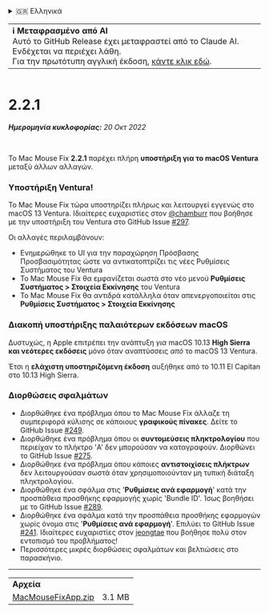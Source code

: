 <details>
<summary>🇬🇷 Ελληνικά</summary>

[🇬🇧 English (GitHub Release)](https://github.com/noah-nuebling/mac-mouse-fix/releases/tag/2.2.1)\
[🇦🇩 Català](https://redirect.macmousefix.com/?target=mmf-release&tag=2.2.1&locale=ca)\
[🇩🇪 Deutsch](https://redirect.macmousefix.com/?target=mmf-release&tag=2.2.1&locale=de)\
[🇪🇸 Español](https://redirect.macmousefix.com/?target=mmf-release&tag=2.2.1&locale=es)\
[🇫🇷 Français](https://redirect.macmousefix.com/?target=mmf-release&tag=2.2.1&locale=fr)\
[🇮🇩 Indonesia](https://redirect.macmousefix.com/?target=mmf-release&tag=2.2.1&locale=id)\
[🇮🇹 Italiano](https://redirect.macmousefix.com/?target=mmf-release&tag=2.2.1&locale=it)\
[🇭🇺 Magyar](https://redirect.macmousefix.com/?target=mmf-release&tag=2.2.1&locale=hu)\
[🇳🇱 Nederlands](https://redirect.macmousefix.com/?target=mmf-release&tag=2.2.1&locale=nl)\
[🇵🇱 Polski](https://redirect.macmousefix.com/?target=mmf-release&tag=2.2.1&locale=pl)\
[🇧🇷 Português (Brasil)](https://redirect.macmousefix.com/?target=mmf-release&tag=2.2.1&locale=pt-BR)\
[🇵🇹 Português (Portugal)](https://redirect.macmousefix.com/?target=mmf-release&tag=2.2.1&locale=pt-PT)\
[🇷🇴 Română](https://redirect.macmousefix.com/?target=mmf-release&tag=2.2.1&locale=ro)\
[🇸🇪 Svenska](https://redirect.macmousefix.com/?target=mmf-release&tag=2.2.1&locale=sv)\
[🇻🇳 Tiếng Việt](https://redirect.macmousefix.com/?target=mmf-release&tag=2.2.1&locale=vi)\
[🇹🇷 Türkçe](https://redirect.macmousefix.com/?target=mmf-release&tag=2.2.1&locale=tr)\
[🇨🇿 Čeština](https://redirect.macmousefix.com/?target=mmf-release&tag=2.2.1&locale=cs)\
**🇬🇷 Ελληνικά**\
[🇷🇺 Русский](https://redirect.macmousefix.com/?target=mmf-release&tag=2.2.1&locale=ru)\
[🇺🇦 Українська](https://redirect.macmousefix.com/?target=mmf-release&tag=2.2.1&locale=uk)\
[🇮🇱 עברית](https://redirect.macmousefix.com/?target=mmf-release&tag=2.2.1&locale=he)\
[🇸🇦 العربية](https://redirect.macmousefix.com/?target=mmf-release&tag=2.2.1&locale=ar)\
[🇮🇳 हिन्दी](https://redirect.macmousefix.com/?target=mmf-release&tag=2.2.1&locale=hi)\
[🇹🇭 ไทย](https://redirect.macmousefix.com/?target=mmf-release&tag=2.2.1&locale=th)\
[🇨🇳 中文 (简体)](https://redirect.macmousefix.com/?target=mmf-release&tag=2.2.1&locale=zh-Hans)\
[🇨🇳 中文 (繁體)](https://redirect.macmousefix.com/?target=mmf-release&tag=2.2.1&locale=zh-Hant)\
[🇭🇰 中文（香港)](https://redirect.macmousefix.com/?target=mmf-release&tag=2.2.1&locale=zh-HK)\
[🇯🇵 日本語](https://redirect.macmousefix.com/?target=mmf-release&tag=2.2.1&locale=ja)\
[🇰🇷 한국어](https://redirect.macmousefix.com/?target=mmf-release&tag=2.2.1&locale=ko)\
[Help translate Mac Mouse Fix to different languages!](https://github.com/noah-nuebling/mac-mouse-fix/discussions/731)
</details>
<table align=><td>
<b>ℹ️ Μεταφρασμένο από AI</b><br>
Αυτό το GitHub Release έχει μεταφραστεί από το Claude AI. Ενδέχεται να περιέχει λάθη.<br>
Για την πρωτότυπη αγγλική έκδοση, <a href="https://github.com/noah-nuebling/mac-mouse-fix/releases/tag/2.2.1">κάντε κλικ εδώ</a>.
</td></table>

<table></table>

# 2.2.1
***Ημερομηνία κυκλοφορίας:** 20 Οκτ 2022*

<br>

Το Mac Mouse Fix **2.2.1** παρέχει πλήρη **υποστήριξη για το macOS Ventura** μεταξύ άλλων αλλαγών.

### Υποστήριξη Ventura!
Το Mac Mouse Fix τώρα υποστηρίζει πλήρως και λειτουργεί εγγενώς στο macOS 13 Ventura.
Ιδιαίτερες ευχαριστίες στον [@chamburr](https://github.com/chamburr) που βοήθησε με την υποστήριξη του Ventura στο GitHub Issue [#297](https://github.com/noah-nuebling/mac-mouse-fix/issues/297).

Οι αλλαγές περιλαμβάνουν:

- Ενημερώθηκε το UI για την παραχώρηση Πρόσβασης Προσβασιμότητας ώστε να αντικατοπτρίζει τις νέες Ρυθμίσεις Συστήματος του Ventura
- Το Mac Mouse Fix θα εμφανίζεται σωστά στο νέο μενού **Ρυθμίσεις Συστήματος > Στοιχεία Εκκίνησης** του Ventura
- Το Mac Mouse Fix θα αντιδρά κατάλληλα όταν απενεργοποιείται στις **Ρυθμίσεις Συστήματος > Στοιχεία Εκκίνησης**

### Διακοπή υποστήριξης παλαιότερων εκδόσεων macOS

Δυστυχώς, η Apple επιτρέπει την ανάπτυξη _για_ macOS 10.13 **High Sierra και νεότερες εκδόσεις** μόνο όταν αναπτύσσεις _από_ το macOS 13 Ventura.

Έτσι η **ελάχιστη υποστηριζόμενη έκδοση** αυξήθηκε από το 10.11 El Capitan στο 10.13 High Sierra.

### Διορθώσεις σφαλμάτων

- Διορθώθηκε ένα πρόβλημα όπου το Mac Mouse Fix άλλαζε τη συμπεριφορά κύλισης σε κάποιους **γραφικούς πίνακες**. Δείτε το GitHub Issue [#249](https://github.com/noah-nuebling/mac-mouse-fix/issues/249).
- Διορθώθηκε ένα πρόβλημα όπου οι **συντομεύσεις πληκτρολογίου** που περιείχαν το πλήκτρο 'A' δεν μπορούσαν να καταγραφούν. Διορθώνει το GitHub Issue [#275](https://github.com/noah-nuebling/mac-mouse-fix/issues/275).
- Διορθώθηκε ένα πρόβλημα όπου κάποιες **αντιστοιχίσεις πλήκτρων** δεν λειτουργούσαν σωστά όταν χρησιμοποιούνταν μη τυπική διάταξη πληκτρολογίου.
- Διορθώθηκε ένα σφάλμα στις '**Ρυθμίσεις ανά εφαρμογή**' κατά την προσπάθεια προσθήκης εφαρμογής χωρίς 'Bundle ID'. Ίσως βοηθήσει με το GitHub Issue [#289](https://github.com/noah-nuebling/mac-mouse-fix/issues/289).
- Διορθώθηκε ένα σφάλμα κατά την προσπάθεια προσθήκης εφαρμογών χωρίς όνομα στις '**Ρυθμίσεις ανά εφαρμογή**'. Επιλύει το GitHub Issue [#241](https://github.com/noah-nuebling/mac-mouse-fix/issues/241). Ιδιαίτερες ευχαριστίες στον [jeongtae](https://github.com/jeongtae) που βοήθησε πολύ στον εντοπισμό του προβλήματος!
- Περισσότερες μικρές διορθώσεις σφαλμάτων και βελτιώσεις στο παρασκήνιο.

---

<table align="start">
<tr>
    <td colspan=2>
        <b>Αρχεία</b>
    </td>
</tr>
<tr>
    <td><a href="https://github.com/noah-nuebling/mac-mouse-fix/releases/download/2.2.1/MacMouseFixApp.zip">MacMouseFixApp.zip</a></td>
    <td>3.1 MB</td>
</tr>
</table>